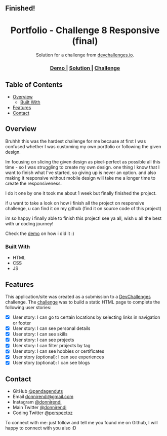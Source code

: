 <h2>Finished!</h2>

<h1 align="center">Portfolio - Challenge 8 Responsive (final)</h1>

<div align="center">
   Solution for a challenge from  <a href="https://devchallenges.io/challenges/5ZnOYsSXM24JWnCsNFlt" target="_blank">devchallenges.io</a>.
</div>

<div align="center">
  <h3>
    <a href="https://pandagenduts-portfolio-devchallenges.netlify.app/" target="_blank">
      Demo
    </a>
    <span> | </span>
    <a href="https://github.com/pandagenduts/challenge-8-responsive-devchallenges.io" target="_blank">
      Solution
    </a>
    <span> | </span>
    <a href="https://devchallenges.io/challenges/5ZnOYsSXM24JWnCsNFlt" target="_blank">
      Challenge
    </a>
  </h3>
</div>

<!-- TABLE OF CONTENTS -->

## Table of Contents

- [Overview](#overview)
  - [Built With](#built-with)
- [Features](#features)
- [Contact](#contact)

<!-- OVERVIEW -->

## Overview

Bruhhh this was the hardest challenge for me because at first I was confused whether I was customing my own portfolio or following the given design. 

Im focusing on slicing the given design as pixel-perfect as possible all this time - so I was struggling to create my own design. one thing I know that I want to finish what I've started, so giving up is never an option. and also making it responsive without mobile design will take me a longer time to create the responsiveness. 

I do it one by one it took me about 1 week but finally finished the project. 

if u want to take a look on how i finish all the project on responsive challenge, u can find it on my github (find it on source code of this project)


im so happy i finally able to finish this project!
see ya all, wish u all the best with ur coding journey!


Check the [demo](https://pandagenduts-portfolio-devchallenges.netlify.app/) on how i did it :)

### Built With

- HTML
- CSS
- JS

## Features

This application/site was created as a submission to a [DevChallenges](https://devchallenges.io/challenges) challenge. The [challenge](https://devchallenges.io/challenges/5ZnOYsSXM24JWnCsNFlt) was to build a static HTML page to complete the following user stories:

- [x] User story: I can go to certain locations by selecting links in navigation or footer
- [x] User story: I can see personal details
- [x] User story: I can see skills
- [x] User story: I can see projects
- [x] User story: I can filter projects by tag
- [x] User story: I can see hobbies or certificates
- [x] User story (optional): I can see experiences
- [x] User story (optional): I can see blogs

## Contact

- GitHub [@pandagenduts](https://github.com/pandagenduts)
- Email donnirendi@gmail.com
- Instagram [@donnirendi](https://www.instagram.com/donnirendi/)
- Main Twitter [@donnirendi](https://twitter.com/donnirendi)
- Coding Twitter [@perspectoz](https://twitter.com/perspectoz)


To connect with me: just follow and tell me you found me on Github, I will happy to connect with you also :D
